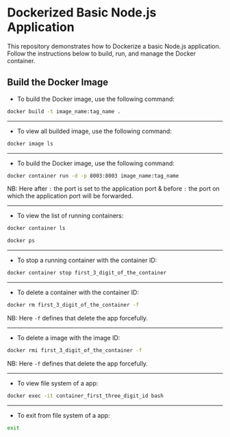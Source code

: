 # Dockerized Basic Node.js Application

This repository demonstrates how to Dockerize a basic Node.js application.
Follow the instructions below to build, run, and manage the Docker container.

## Build the Docker Image

- To build the Docker image, use the following command:

```bash
docker build -t image_name:tag_name .
```

---

- To view all builded image, use the following command:

```bash
docker image ls
```

---

- To build the Docker image, use the following command:

```bash
docker container run -d -p 8003:8003 image_name:tag_name
```

NB: Here after `:` the port is set to the application port & before `:` the port on which the application port will be forwarded.

---

- To view the list of running containers:

```bash
docker container ls
```

```bash
docker ps
```

---

- To stop a running container with the container ID:

```bash
docker container stop first_3_digit_of_the_container
```

---

- To delete a container with the container ID:

```bash
docker rm first_3_digit_of_the_container -f
```

NB: Here `-f` defines that delete the app forcefully.

---

- To delete a image with the image ID:

```bash
docker rmi first_3_digit_of_the_container -f
```

NB: Here `-f` defines that delete the app forcefully.

---

- To view file system of a app:

```bash
docker exec -it container_first_three_digit_id bash
```

---

- To exit from file system of a app:

```bash
exit
```
